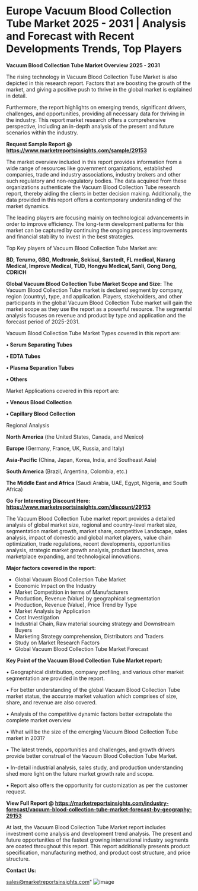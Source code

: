 # Europe Vacuum Blood Collection Tube Market 2025 - 2031 | Analysis and Forecast with Recent Developments Trends, Top Players

<Strong> Vacuum Blood Collection Tube Market Overview 2025 - 2031</strong>

The rising technology in Vacuum Blood Collection Tube Market is also depicted in this research report. Factors that are boosting the growth of the market, and giving a positive push to thrive in the global market is explained in detail.

Furthermore, the report highlights on emerging trends, significant drivers, challenges, and opportunities, providing all necessary data for thriving in the industry. This report market research offers a comprehensive perspective, including an in-depth analysis of the present and future scenarios within the industry.

<strong>Request Sample Report @ <a href=https://www.marketreportsinsights.com/sample/29153>https://www.marketreportsinsights.com/sample/29153</a></strong>

The market overview included in this report provides information from a wide range of resources like government organizations, established companies, trade and industry associations, industry brokers and other such regulatory and non-regulatory bodies. The data acquired from these organizations authenticate the Vacuum Blood Collection Tube research report, thereby aiding the clients in better decision making. Additionally, the data provided in this report offers a contemporary understanding of the market dynamics.

The leading players are focusing mainly on technological advancements in order to improve efficiency. The long-term development patterns for this market can be captured by continuing the ongoing process improvements and financial stability to invest in the best strategies.

Top Key players of Vacuum Blood Collection Tube Market are:

<strong>BD, Terumo, GBO, Medtronic, Sekisui, Sarstedt, FL medical, Narang Medical, Improve Medical, TUD, Hongyu Medical, Sanli, Gong Dong, CDRICH</strong>

<strong><b>Global Vacuum Blood Collection Tube Market Scope and Size:</b></strong>
The Vacuum Blood Collection Tube market is declared segment by company, region (country), type, and application. Players, stakeholders, and other participants in the global Vacuum Blood Collection Tube market will gain the market scope as they use the report as a powerful resource. The segmental analysis focuses on revenue and product by type and application and the forecast period of 2025-2031.

Vacuum Blood Collection Tube Market Types covered in this report are:

<strong>• Serum Separating Tubes

• EDTA Tubes

• Plasma Separation Tubes

• Others</strong>

Market Applications covered in this report are:

<strong>• Venous Blood Collection

• Capillary Blood Collection</strong> 

Regional Analysis

<strong>North America</strong> (the United States, Canada, and Mexico)

<strong>Europe</strong> (Germany, France, UK, Russia, and Italy)

<strong>Asia-Pacific</strong> (China, Japan, Korea, India, and Southeast Asia)

<strong>South America</strong> (Brazil, Argentina, Colombia, etc.)

<strong>The Middle East and Africa</strong> (Saudi Arabia, UAE, Egypt, Nigeria, and South Africa)

<strong>Go For Interesting Discount Here: <a href=https://www.marketreportsinsights.com/discount/29153>https://www.marketreportsinsights.com/discount/29153</a></strong>

The Vacuum Blood Collection Tube market report provides a detailed analysis of global market size, regional and country-level market size, segmentation market growth, market share, competitive Landscape, sales analysis, impact of domestic and global market players, value chain optimization, trade regulations, recent developments, opportunities analysis, strategic market growth analysis, product launches, area marketplace expanding, and technological innovations.

<strong><b>Major factors covered in the report:</b></strong>
<ul>
  <li>Global Vacuum Blood Collection Tube Market </li>
  <li>Economic Impact on the Industry</li>
  <li>Market Competition in terms of Manufacturers</li>
  <li>Production, Revenue (Value) by geographical segmentation</li>
  <li>Production, Revenue (Value), Price Trend by Type</li>
  <li>Market Analysis by Application</li>
  <li>Cost Investigation</li>
  <li>Industrial Chain, Raw material sourcing strategy and Downstream Buyers</li>
  <li>Marketing Strategy comprehension, Distributors and Traders</li>
  <li>Study on Market Research Factors</li>
  <li>Global Vacuum Blood Collection Tube Market Forecast</li>
</ul>

<strong><b>Key Point of the Vacuum Blood Collection Tube Market report:</b></strong>

• Geographical distribution, company profiling, and various other market segmentation are provided in the report.

• For better understanding of the global Vacuum Blood Collection Tube market status, the accurate market valuation which comprises of size, share, and revenue are also covered.

• Analysis of the competitive dynamic factors better extrapolate the complete market overview

• What will be the size of the emerging Vacuum Blood Collection Tube market in 2031?

• The latest trends, opportunities and challenges, and growth drivers provide better construal of the Vacuum Blood Collection Tube Market.

• In-detail industrial analysis, sales study, and production understanding shed more light on the future market growth rate and scope.

• Report also offers the opportunity for customization as per the customer request.

<strong><b>View Full Report @ <a href=https://marketreportsinsights.com/industry-forecast/vacuum-blood-collection-tube-market-forecast-by-geography-29153>https://marketreportsinsights.com/industry-forecast/vacuum-blood-collection-tube-market-forecast-by-geography-29153</a></b></strong>


At last, the Vacuum Blood Collection Tube Market report includes investment come analysis and development trend analysis. The present and future opportunities of the fastest growing international industry segments are coated throughout this report. This report additionally presents product specification, manufacturing method, and product cost structure, and price structure.

<strong>Contact Us:</strong>

sales@marketreportsinsights.com"
![image](https://github.com/user-attachments/assets/74e19dc4-6529-490c-8df3-cfe7c0356561)
